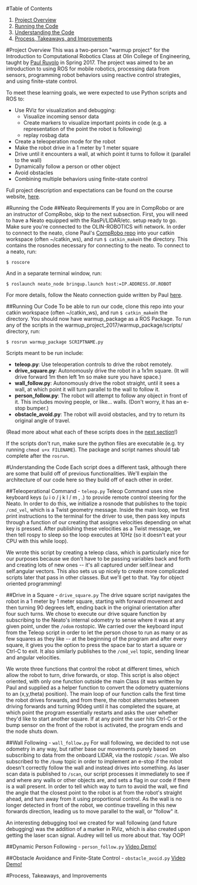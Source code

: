 #Table of Contents
1. [Project Overview](#project-overview)
2. [Running the Code](#running-the-code)
3. [Understanding the Code](#understanding-the-code)
4. [Process, Takeaways, and Improvements](#process-takeaways-and-improvements)


#Project Overview
This was a two-person "warmup project" for the Introduction to Computational Robotics Class at Olin College of Engineering, taught by [Paul Ruvolo](https://github.com/paulruvolo) in Spring 2017. The project was aimed to be an introduction to using ROS for mobile robotics, processing data from sensors, programming robot behaviors using reactive control strategies, and using finite-state control. 

To meet these learning goals, we were expected to use Python scripts and ROS to:
* Use RViz for visualization and debugging: 
  * Visualize incoming sensor data
  * Create markers to visualize important points in code (e.g. a representation of the point the robot is following)
  * replay rosbag data 
* Create a teleoperation mode for the robot
* Make the robot drive in a 1 meter by 1 meter square
* Drive until it encounters a wall, at which point it turns to follow it (parallel to the wall)
* Dynamically follow a person or other object
* Avoid obstacles
* Combining multiple behaviors using finite-state control

Full project description and expectations can be found on the course website, [here](https://sites.google.com/site/comprobo17/projects/warmup-project).


#Running the Code
##Neato Requirements
If you are in CompRobo or are an instructor of CompRobo, skip to the next subsection.
First, you will need to have a Neato equipped with the RasPi/LIDAR/etc. setup ready to go. Make sure you're connected to the OLIN-ROBOTICS wifi network.
In order to connect to the neato, clone Paul's [CompRobo repo](https://github.com/paulruvolo/comprobo17) into your catkin workspace (often ~/catkin_ws), and run `$ catkin_make`in the directory. This contains the rosnodes necessary for connecting to the neato. 
To connect to a neato, run: 

``` 
$ roscore
```

And in a separate terminal window, run:

```
$ roslaunch neato_node bringup.launch host:=IP.ADDRESS.OF.ROBOT
```

For more details, follow the Neato connection guide written by Paul [here](https://sites.google.com/site/comprobo17/how-to/neato-etiquette).

##Running Our Code
To be able to run our code, clone this repo into your catkin workspace (often ~/catkin_ws), and run `$ catkin_make`in the directory. You should now have warmup_package as a ROS Package.
To run any of the scripts in the warmup_project_2017/warmup_package/scripts/ directory, run:

```
$ rosrun warmup_package SCRIPTNAME.py
```

Scripts meant to be run include: 
* __teleop.py__: Use teleoperation controls to drive the robot remotely.
* __drive_square.py__: Autonomously drive the robot in a 1x1m square. (It will drive forward 1m then left 1m so make sure you have space.) 
* __wall_follow.py__: Autonomously drive the robot straight, until it sees a wall, at which point it will turn parallel to the wall to follow it.
* __person_follow.py__: The robot will attempt to follow any object in front of it. This includes moving people, or like... walls. (Don't worry, it has an e-stop bumper.)
* __obstacle_avoid.py__: The robot will avoid obstacles, and try to return its original angle of travel.

(Read more about what each of these scripts does in the [next section](#understanding-the-code)!)

If the scripts don't run, make sure the python files are executable (e.g. try running `chmod u+x FILENAME`). The package and script names should tab complete after the `rosrun`.

#Understanding the Code
Each script does a different task, although there are some that build off of previous functionalities. We'll explain the architecture of our code here so they build off of each other in order.

##Teleoperational Command - `teleop.py`
Teleop Command uses nine keyboard keys (u i o / j k l / m , .) to provide remote control steering for the Neato. In order to do this, we initialize a rosnode that publishes to the topic `/cmd_vel`, which is a Twist geometry message. Inside the main loop, we first print instructions to the terminal for the driver to use, then pass key inputs through a function of our creating that assigns velocities depending on what key is pressed. After publishing these velocities as a Twist message, we then tell rospy to sleep so the loop executes at 10Hz (so it doesn't eat your CPU with this while loop).

We wrote this script by creating a teleop class, which is particularly nice for our purposes because we don't have to be passing variables back and forth and creating lots of new ones -- it's all captured under self.linear and self.angular vectors. This also sets us up nicely to create more complicated scripts later that pass in other classes. But we'll get to that. Yay for object oriented programming!

##Drive in a Square - `drive_square.py`
The drive square script navigates the robot in a 1 meter by 1 meter square, starting with forward movement and then turning 90 degrees left, ending back in the original orientation after four such turns. We chose to execute our drive square function by subscribing to the Neato's internal odometry to sense where it was at any given point, under the `/odom` rostopic. We carried over the keyboard input from the Teleop script in order to let the person chose to run as many or as few squares as they like -- at the beginning of the program and after every square, it gives you the option to press the space bar to start a square or Ctrl-C to exit. It also similarly publishes to the `/cmd_vel` topic, sending linear and angular velocities. 

We wrote three functions that control the robot at different times, which allow the robot to turn, drive forwards, or stop. This script is also object oriented, with only one function outside the main Class (it was written by Paul and supplied as a helper function to convert the odometry quaternions to an (x,y,theta) position). The main loop of our function calls the first time the robot drives forwards, and from there, the robot alternates between driving forwards and turning 90deg until it has completed the square, at which point the program essentially restarts and asks the user whether they'd like to start another square. If at any point the user hits Ctrl-C or the bump sensor on the front of the robot is activated, the program ends and the node shuts down. 

##Wall Following - `wall_follow.py`
For wall following, we decided to not use odometry in any way, but rather base our movements purely based on subscribing to data from the onboard LIDAR, via the rostopic `/scan`. We also subscribed to the `/bump` topic in order to implement an e-stop if the robot doesn't correctly follow the wall and instead drives into something. As laser scan data is published to `/scan`, our script processes it immediately to see if and where any walls or other objects are, and sets a flag in our code if there is a wall present. In order to tell which way to turn to avoid the wall, we find the angle that the closest point to the robot is at from the robot's straight ahead, and turn away from it using proportional control. As the wall is no longer detected in front of the robot, we continue travelling in this new forwards direction, leading us to move parallel to the wall, or "follow" it.

An interesting debugging tool we created for wall following (and future debugging) was the addition of a marker in RViz, which is also created upon getting the laser scan signal. Audrey will tell us more about that. Yay OOP!

##Dynamic Person Following - `person_follow.py`
[Video Demo!](https://www.youtube.com/watch?v=5vwHkopVCrM)



##Obstacle Avoidance and Finite-State Control - `obstacle_avoid.py`
[Video Demo!](https://www.youtube.com/watch?v=7-8pAAtLgBg)

#Process, Takeaways, and Improvements
